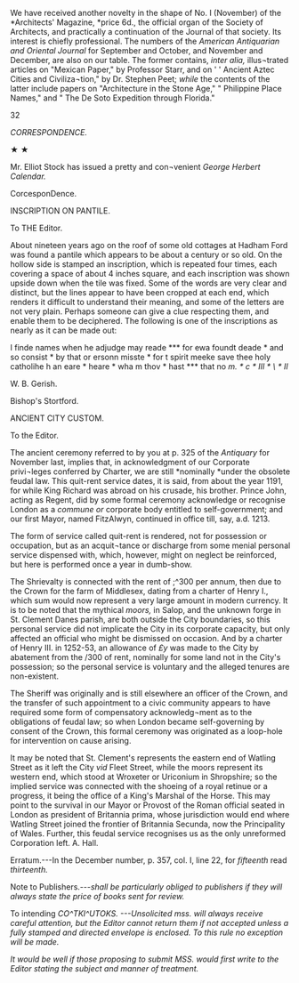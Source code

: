 We have received another novelty in the shape
of No. I (November) of the *Architects' Magazine,
*price 6d., the official organ of the Society of
Architects, and practically a continuation of the
Journal of that society. Its interest is chiefly
professional. The numbers of the *American
Antiquarian and Oriental Journal* for September and
October, and November and December, are also on
our table. The former contains, *inter alia,* illus¬trated
articles on "Mexican Paper," by Professor
Starr, and on ' ' Ancient Aztec Cities and Civiliza¬tion,"
by Dr. Stephen Peet; *while* the contents of
the latter include papers on "Architecture in the
Stone Age," " Philippine Place Names," and
" The De Soto Expedition through Florida."

32


*CORRESPONDENCE.*

★ ★

Mr. Elliot Stock has issued a pretty and con¬venient
*George Herbert Calendar.*

CorcesponDence.

INSCRIPTION ON PANTILE.

To THE Editor.

About nineteen years ago on the roof of some old
cottages at Hadham Ford was found a pantile
which appears to be about a century or so old. On
the hollow side is stamped an inscription, which is
repeated four times, each covering a space of about
4 inches square, and each inscription was shown
upside down when the tile was fixed. Some of the
words are very clear and distinct, but the lines
appear to have been cropped at each end, which
renders it difficult to understand their meaning, and
some of the letters are not very plain. Perhaps
someone can give a clue respecting them, and
enable them to be deciphered. The following is
one of the inscriptions as nearly as it can be made
out:

I finde names
when he adjudge
may reade *** for ewa
foundt deade * and so
consist * by that or
ersonn misste * for
t spirit meeke save
thee holy catholihe
h an eare * heare * wha
m thov * hast *** that no
*m. * c * III * \ * II*

W. B. Gerish.

Bishop's Stortford.

ANCIENT CITY CUSTOM.

To the Editor.

The ancient ceremony referred to by you at
p. 325 of the *Antiquary* for November last, implies
that, in acknowledgment of our Corporate privi¬leges
conferred by Charter, we are still *nominally
*under the obsolete feudal law. This quit-rent
service dates, it is said, from about the year 1191,
for while King Richard was abroad on his crusade,
his brother. Prince John, acting as Regent, did by
some formal ceremony acknowledge or recognise
London as a *commune or* corporate body entitled to
self-government; and our first Mayor, named
FitzAlwyn, continued in office till, say, a.d. 1213.

The form of service called quit-rent is rendered,
not for possession or occupation, but as an acquit¬tance
or discharge from some menial personal
service dispensed with, which, however, might on
neglect be reinforced, but here is performed once a
year in dumb-show.

The Shrievalty is connected with the rent of
;^300 per annum, then due to the Crown for the
farm of Middlesex, dating from a charter of
Henry I., which sum would now represent a very
large amount in modern currency. It is to be
noted that the mythical *moors,* in Salop, and the
unknown forge in St. Clement Danes parish, are
both outside the City boundaries, so this personal
service did not implicate the City in its corporate
capacity, but only affected an official who might
be dismissed on occasion. And by a charter of
Henry III. in 1252-53, an allowance of *£y* was
made to the City by abatement from the /300 of
rent, nominally for some land not in the City's
possession; so the personal service is voluntary
and the alleged tenures are non-existent.

The Sheriff was originally and is still elsewhere
an officer of the Crown, and the transfer of such
appointment to a civic community appears to have
required some form of compensatory acknowledg¬ment
as to the obligations of feudal law; so when
London became self-governing by consent of the
Crown, this formal ceremony was originated as a
loop-hole for intervention on cause arising.

It may be noted that St. Clement's represents
the eastern end of Watling Street as it left the
City *vid* Fleet Street, while the moors represent
its western end, which stood at Wroxeter or
Uriconium in Shropshire; so the implied service
was connected with the shoeing of a royal retinue
or a progress, it being the office of a King's
Marshal of the Horse. This may point to the
survival in our Mayor or Provost of the Roman
official seated in London as president of Britannia
prima, whose jurisdiction would end where Watling
Street joined the frontier of Britannia Secunda,
now the Principality of Wales. Further, this
feudal service recognises us as the only unreformed
Corporation left.    A. Hall.

Erratum.---In the December number, p. 357,
col. I, line 22, for *fifteenth* read *thirteenth.*

Note to Publishers.---*shall be particularly
obliged to publishers if they will always state the price
of books sent for review.*

To intending *CO^TKI^UTOKS. ---Unsolicited mss.
will always receive careful attention, but the Editor
cannot return them if not accepted unless a fully
stamped and directed envelope is enclosed. To this
rule no exception will be made.*

*It would be well if those proposing to submit MSS.
would first write to the Editor stating the subject and
manner of treatment.*
